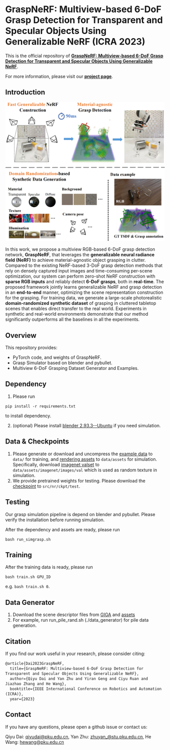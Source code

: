 # GraspNeRF: Multiview-based 6-DoF Grasp Detection for Transparent and Specular Objects Using Generalizable NeRF (ICRA 2023)

This is the official repository of [**GraspNeRF: Multiview-based 6-DoF Grasp Detection for Transparent and Specular Objects Using Generalizable NeRF**](https://arxiv.org/abs/2210.06575).

For more information, please visit our [**project page**](https://pku-epic.github.io/GraspNeRF/).

## Introduction
<img src="images/teaser.png" width="640">

In this work, we propose a multiview RGB-based 6-DoF grasp detection network, **GraspNeRF**, 
that leverages the **generalizable neural radiance field (NeRF)** to achieve material-agnostic object grasping in clutter. 
Compared to the existing NeRF-based 3-DoF grasp detection methods that rely on densely captured input images and time-consuming per-scene optimization, 
our system can perform zero-shot NeRF construction with **sparse RGB inputs** and reliably detect **6-DoF grasps**, both in **real-time**. 
The proposed framework jointly learns generalizable NeRF and grasp detection in an **end-to-end** manner, optimizing the scene representation construction for the grasping. 
For training data, we generate a large-scale photorealistic **domain-randomized synthetic dataset** of grasping in cluttered tabletop scenes that enables direct transfer to the real world. 
Experiments in synthetic and real-world environments demonstrate that our method significantly outperforms all the baselines in all the experiments.

## Overview
This repository provides:
- PyTorch code, and weights of GraspNeRF.
- Grasp Simulator based on blender and pybullet.
- Multiview 6-DoF Grasping Dataset Generator and Examples.

## Dependency
1. Please run 
```
pip install -r requirements.txt
```
to install dependency.

2. (optional) Please install [blender 2.93.3--Ubuntu](https://www.blender.org/) if you need simulation.

## Data & Checkpoints
1. Please generate or download and uncompress the [example data](https://drive.google.com/file/d/1Ku-EotayUhfv5DtXAvFitGzzdMF84Ve2/view?usp=share_link) to `data/` for training, and [rendering assets](https://drive.google.com/file/d/1Udvi2QQ6AtYDLUWY0oH-PO2R6kZBxJLT/view?usp=share_link) to `data/assets` for simulation. 
Specifically, download [imagenet valset](https://image-net.org/data/ILSVRC/2010/ILSVRC2010_images_val.tar) to `data/assets/imagenet/images/val` which is used as random texture in simulation. 
2. We provide pretrained weights for testing. Please download the [checkpoint](https://drive.google.com/file/d/1k-Cy4NO2isCBYc3az-34HEdcNxDptDgU/view?usp=share_link) to `src/nr/ckpt/test`. 

## Testing
Our grasp simulation pipeline is depend on blender and pybullet. Please verify the installation before running simulation.

After the dependency and assets are ready, please run 
```
bash run_simgrasp.sh
```

## Training
After the training data is ready, please run
```
bash train.sh GPU_ID
```
e.g. `bash train.sh 0`.

## Data Generator
1. Download the scene descriptor files from [GIGA](https://github.com/UT-Austin-RPL/GIGA#pre-generated-data) and [assets]()
2. For example, run run_pile_rand.sh (./data_generator) for pile data generation.

## Citation
If you find our work useful in your research, please consider citing:

```
@article{Dai2023GraspNeRF,
  title={GraspNeRF: Multiview-based 6-DoF Grasp Detection for Transparent and Specular Objects Using Generalizable NeRF},
  author={Qiyu Dai and Yan Zhu and Yiran Geng and Ciyu Ruan and Jiazhao Zhang and He Wang},
  booktitle={IEEE International Conference on Robotics and Automation (ICRA)},
  year={2023}
```

## Contact
If you have any questions, please open a github issue or contact us:

Qiyu Dai: qiyudai@pku.edu.cn, Yan Zhu: zhuyan_@stu.pku.edu.cn, He Wang: hewang@pku.edu.cn
